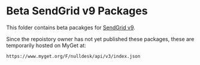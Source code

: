 # Beta SendGrid v9 Packages

This folder contains beta pacakges for [SendGrid v9](https://github.com/sendgrid/sendgrid-csharp). 

Since the repoistory owner has not yet published these packages, these are temporarily hosted on MyGet at:

    https://www.myget.org/F/nulldesk/api/v3/index.json

